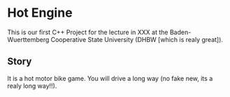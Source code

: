 ﻿# Hot Engine

This is our first C++ Project for the lecture in XXX at the Baden-Wuerttemberg Cooperative State University (DHBW [which is realy great]).


## Story
It is a hot motor bike game. You will drive a long way (no fake new, its a realy long way!!).